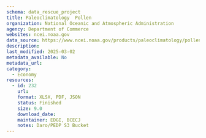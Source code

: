 ```yaml
---
schema: data_rescue_project 
title: Paleoclimatology  Pollen
organization: National Oceanic and Atmospheric Administration
agency: Department of Commerce
websites: ncei.noaa.gov
data_source: https://www.ncei.noaa.gov/products/paleoclimatology/pollen
description: 
last_modified: 2025-03-02
metadata_available: No
metadata_url: 
category:
  - Economy
resources:
  - id: 232
    url: 
    format: XLSX, PDF, JSON
    status: Finished
    size: 9.0
    download_date: 
    maintainer: EDGI, BCECJ
    notes: Daro/PEDP S3 Bucket
---
```

